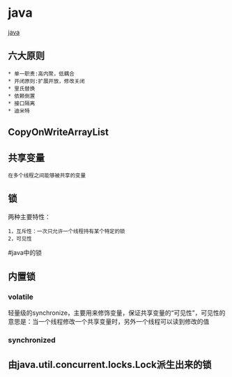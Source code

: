 # java
[java](http://www.importnew.com/23549.html#comment-542805)

## 六大原则

	* 单一职责:高内聚，低耦合
	* 开闭原则:扩展开放，修改关闭
	* 里氏替换
	* 依赖倒置
	* 接口隔离
	* 迪米特 

## CopyOnWriteArrayList



## 共享变量

	在多个线程之间能够被共享的变量

## 锁
两种主要特性：

	1，互斥性：一次只允许一个线程持有某个特定的锁
	2，可见性


#java中的锁

## 内置锁

### volatile



轻量级的synchronize，主要用来修饰变量，保证共享变量的“可见性”，可见性的意思是：当一个线程修改一个共享变量时，另外一个线程可以读到修改的值



### synchronized



## 由java.util.concurrent.locks.Lock派生出来的锁